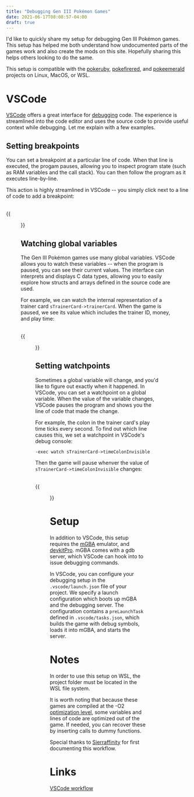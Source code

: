```yaml
---
title: "Debugging Gen III Pokémon Games"
date: 2021-06-17T08:08:57-04:00
draft: true
---
```


I'd like to quickly share my setup for debugging Gen III Pokémon games. This setup has helped me both understand how undocumented parts of the games work and also create the mods on this site. Hopefully sharing this helps others looking to do the same.

This setup is compatible with the [pokeruby](www.github.com/pret/pokeruby), [pokefirered](www.github.com/pret/pokefirered), and [pokeemerald](www.github.com/pret/pokeemerald) projects on Linux, MacOS, or WSL. 

# VSCode

[VSCode](https://code.visualstudio.com/) offers a great interface for [debugging](https://code.visualstudio.com/docs/editor/debugging) code. The experience is streamlined into the code editor and uses the source code to provide useful context while debugging. Let me explain with a few examples.

## Setting breakpoints

You can set a breakpoint at a particular line of code. When that line is executed, the progam pauses, allowing you to inspect program state (such as RAM variables and the call stack). You can then follow the program as it executes line-by-line.

This action is highly streamlined in VSCode -- you simply click next to a line of code to add a breakpoint:

<br>
{{<figure src="/posts/debugging-gen-3/breakpoint.png">}}
<br>

## Watching global variables

The Gen III Pokémon games use many global variables. VSCode allows you to watch these variables -- when the program is paused, you can see their current values. The interface can interprets and displays C data types, allowing you to easily explore how structs and arrays defined in the source code are used.

For example, we can watch the internal representation of a trainer card `sTrainerCard->trainerCard`. When the game is paused, we see its value which includes the trainer ID, money, and play time:

<br>
{{<figure src="/posts/debugging-gen-3/watching.png">}}
<br>

## Setting watchpoints

Sometimes a global variable will change, and you'd like to figure out exactly when it happened. In VSCode, you can set a watchpoint on a global variable. When the value of the variable changes, VSCode pauses the program and shows you the line of code that made the change.

For example, the colon in the trainer card's play time ticks every second. To find out which line causes this, we set a watchpoint in VSCode's debug console:

```
-exec watch sTrainerCard->timeColonInvisible
```

Then the game will pause whenver the value of `sTrainerCard->timeColonInvisible` changes:

<br>
{{<figure src="/posts/debugging-gen-3/watchpoint.png">}}
<br>

# Setup

In addition to VSCode, this setup requires the [mGBA](https://mgba.io) emulator, and [devkitPro](https://devkitpro.org/wiki/Getting_Started). mGBA comes with a gdb server, which VSCode can hook into to issue debugging commands. 

In VSCode, you can configure your debugging setup in the `.vscode/launch.json` file of your project. We specify a launch configuration which boots up mGBA and the debugging server. The configuration contains a `preLaunchTask` defined in `.vscode/tasks.json`, which builds the game with debug symbols, loads it into mGBA, and starts the server.

# Notes

In order to use this setup on WSL, the project folder must be located in the WSL file system.

It is worth noting that because these games are compiled at the -O2 [optimization level](https://gcc.gnu.org/onlinedocs/gnat_ugn/Optimization-Levels.html), some variables and lines of code are optimized out of the game. If needed, you can recover these by inserting calls to dummy functions.

Special thanks to [Sierraffinity](https://github.com/Sierraffinity) for first documenting this workflow.

# Links

[VSCode workflow](https://gist.github.com/abaresk/436a42d01534f169d3d3a763fde24fcf)